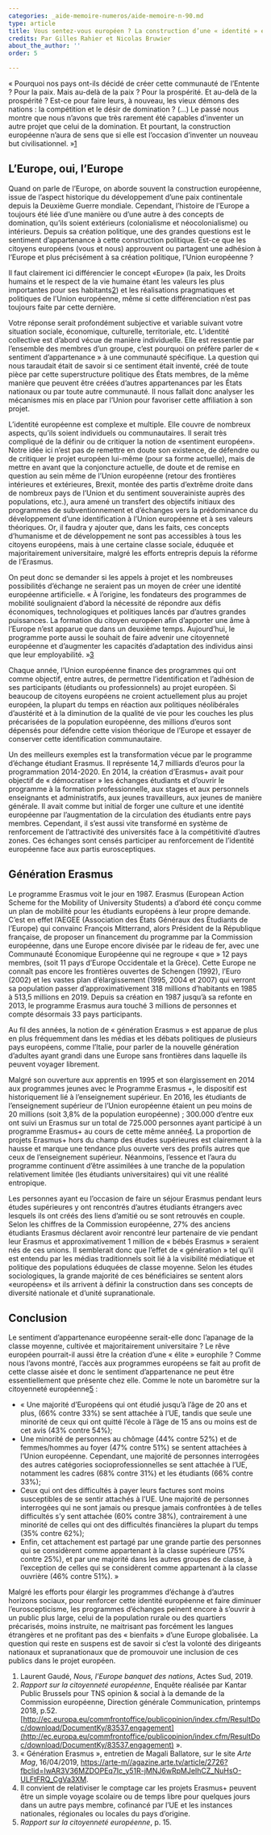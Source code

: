 ```yaml
---
categories: _aide-memoire-numeros/aide-memoire-n-90.md
type: article
title: Vous sentez-vous européen ? La construction d’une « identité » européenne
credits: Par Gilles Rahier et Nicolas Bruwier
about_the_author: ''
order: 5

---
```

« Pourquoi nos pays ont-ils décidé de créer cette communauté de l’Entente ? Pour la paix. Mais au-delà de la paix ? Pour la prospérité. Et au-delà de la prospérité ? Est-ce pour faire leurs, à nouveau, les vieux démons des nations : la compétition et le désir de domination ? (...) Le passé nous montre que nous n’avons que très rarement été capables d’inventer un autre projet que celui de la domination. Et pourtant, la construction européenne n’aura de sens que si elle est l’occasion d’inventer un nouveau but civilisationnel. »[1](#footnote-1)

## L’Europe, oui, l’Europe

Quand on parle de l’Europe, on aborde souvent la construction européenne, issue de l’aspect historique du développement d’une paix continentale depuis la Deuxième Guerre mondiale. Cependant, l’histoire de l’Europe a toujours été liée d’une manière ou d’une autre à des concepts de domination, qu’ils soient extérieurs (colonialisme et néocolonialisme) ou intérieurs. Depuis sa création politique, une des grandes questions est le sentiment d’appartenance à cette construction politique. Est-ce que les citoyens européens (vous et nous) approuvent ou partagent une adhésion à l’Europe et plus précisément à sa création politique, l’Union européenne ? 

Il faut clairement ici différencier le concept «Europe» (la paix, les Droits humains et le respect de la vie humaine étant les valeurs les plus importantes pour ses habitants[2](#footnote-2)) et les réalisations pragmatiques et politiques de l’Union européenne, même si cette différenciation n’est pas toujours faite par cette dernière.

Votre réponse serait profondément subjective et variable suivant votre situation sociale, économique, culturelle, territoriale, etc. L’identité collective est d’abord vécue de manière individuelle. Elle est ressentie par l’ensemble des membres d’un groupe, c’est pourquoi on préfère parler de « sentiment d’appartenance » à une communauté spécifique. La question qui nous taraudait était de savoir si ce sentiment était inventé, créé de toute pièce par cette superstructure politique des États membres, de la même manière que peuvent être créées d’autres appartenances par les États nationaux ou par toute autre communauté. Il nous fallait donc analyser les mécanismes mis en place par l’Union pour favoriser cette affiliation à son projet.

L’identité européenne est complexe et multiple. Elle couvre de nombreux aspects, qu’ils soient individuels ou communautaires. Il serait très compliqué de la définir ou de critiquer la notion de «sentiment européen». Notre idée ici n’est pas de remettre en doute son existence, de défendre ou de critiquer le projet européen lui-même (pour sa forme actuelle), mais de mettre en avant que la conjoncture actuelle, de doute et de remise en question au sein même de l’Union européenne (retour des frontières intérieures et extérieures, Brexit, montée des partis d’extrême droite dans de nombreux pays de l’Union et du sentiment souverainiste auprès des populations, etc.), aura amené un transfert des objectifs initiaux des programmes de subventionnement et d’échanges vers la prédominance du développement d’une identification à l’Union européenne et à ses valeurs théoriques. Or, il faudra y ajouter que, dans les faits, ces concepts d’humanisme et de développement ne sont pas accessibles à tous les citoyens européens, mais à une certaine classe sociale, éduquée et majoritairement universitaire, malgré les efforts entrepris depuis la réforme de l’Erasmus.

On peut donc se demander si les appels à projet et les nombreuses possibilités d’échange ne seraient pas un moyen de créer une identité européenne artificielle. « À l’origine, les fondateurs des programmes de mobilité soulignaient d’abord la nécessité de répondre aux défis économiques, technologiques et politiques lancés par d’autres grandes puissances. La formation du citoyen européen afin d’apporter une âme à l’Europe n’est apparue que dans un deuxième temps. Aujourd’hui, le programme porte aussi le souhait de faire advenir une citoyenneté européenne et d’augmenter les capacités d’adaptation des individus ainsi que leur employabilité. »[3](#footnote-3)

Chaque année, l’Union européenne finance des programmes qui ont comme objectif, entre autres, de permettre l’identification et l’adhésion de ses participants (étudiants ou professionnels) au projet européen. Si beaucoup de citoyens européens ne croient actuellement plus au projet européen, la plupart du temps en réaction aux politiques néolibérales d’austérité et à la diminution de la qualité de vie pour les couches les plus précarisées de la population européenne, des millions d’euros sont dépensés pour défendre cette vision théorique de l’Europe et essayer de conserver cette identification communautaire.

Un des meilleurs exemples est la transformation vécue par le programme d’échange étudiant Erasmus. Il représente 14,7 milliards d’euros pour la programmation 2014-2020. En 2014, la création d’Erasmus+ avait pour objectif de « démocratiser » les échanges étudiants et d’ouvrir le programme à la formation professionnelle, aux stages et aux personnels enseignants et administratifs, aux jeunes travailleurs, aux jeunes de manière générale. Il avait comme but initial de forger une culture et une identité européenne par l’augmentation de la circulation des étudiants entre pays membres. Cependant, il s’est aussi vite transformé en système de renforcement de l’attractivité des universités face à la compétitivité d’autres zones. Ces échanges sont censés participer au renforcement de l’identité européenne face aux partis eurosceptiques.

## Génération Erasmus

Le programme Erasmus voit le jour en 1987. Erasmus (European Action Scheme for the Mobility of University Students) a d’abord été conçu comme un plan de mobilité pour les étudiants européens à leur propre demande. C’est en effet l’AEGEE (Association des États Généraux des Étudiants de l’Europe) qui convainc François Mitterrand, alors Président de la République française, de proposer un financement du programme par la Commission européenne, dans une Europe encore divisée par le rideau de fer, avec une Communauté Économique Européenne qui ne regroupe « que » 12 pays membres, (soit 11 pays d’Europe Occidentale et la Grèce). Cette Europe ne connaît pas encore les frontières ouvertes de Schengen (1992), l’Euro (2002) et les vastes plan d’élargissement (1995, 2004 et 2007) qui verront sa population passer d’approximativement 318 millions d’habitants en 1985 à 513,5 millions en 2019. Depuis sa création en 1987 jusqu’à sa refonte en 2013, le programme Erasmus  aura touché 3 millions de personnes et compte désormais 33 pays participants. 

Au fil des années, la notion de « génération Erasmus » est apparue de plus en plus fréquemment dans les médias et les débats politiques de plusieurs pays européens, comme l’Italie, pour parler de la nouvelle génération d’adultes ayant grandi dans une Europe sans frontières dans laquelle ils peuvent voyager librement.

Malgré son ouverture aux apprentis en 1995 et son élargissement en 2014 aux programmes jeunes avec le Programme Erasmus +, le dispositif est historiquement lié à l’enseignement supérieur. En 2016, les étudiants de l’enseignement supérieur de l’Union européenne étaient un peu moins de 20 millions (soit 3,8% de la population européenne) ; 300.000 d’entre eux ont suivi un Erasmus sur un total de 725.000 personnes ayant participé à un programme Erasmus+ au cours de cette même année[4](#footnote-4). La proportion de projets Erasmus+ hors du champ des études supérieures est clairement à la hausse et marque une tendance plus ouverte vers des profils autres que ceux de l’enseignement supérieur. Néanmoins, l’essence et l’aura du programme continuent d’être assimilées à une tranche de la population relativement limitée (les étudiants universitaires) qui vit une réalité entropique.

Les personnes ayant eu l’occasion de faire un séjour Erasmus pendant leurs études supérieures y ont rencontrés d’autres étudiants étrangers avec lesquels ils ont créés des liens d’amitié ou se sont retrouvés en couple. Selon les chiffres de la Commission européenne, 27% des anciens étudiants Erasmus déclarent avoir rencontré leur partenaire de vie pendant leur Erasmus et approximativement 1 million de « bébés Erasmus » seraient nés de ces unions. Il semblerait donc que l’effet de « génération » tel qu’il est entendu par les médias traditionnels soit lié à la visibilité médiatique et politique des populations éduquées de classe moyenne. Selon les études sociologiques, la grande majorité de ces bénéficiaires se sentent alors «européens» et ils arrivent à définir la construction dans ses concepts de diversité nationale et d’unité supranationale.

## Conclusion

Le sentiment d’appartenance européenne serait-elle donc l’apanage de la classe moyenne, cultivée et majoritairement universitaire ? Le rêve européen pourrait-il aussi être la création d’une « élite » europhile ? Comme nous l’avons montré, l’accès aux programmes européens se fait au profit de cette classe aisée et donc le sentiment d’appartenance ne peut être essentiellement que présente chez elle. Comme le note un baromètre sur la citoyenneté européenne[5](#footnote-5) : 

* « Une majorité d’Européens qui ont étudié jusqu’à l’âge de 20 ans et plus, (66% contre 33%) se sent attachée à l’UE, tandis que seule une minorité de ceux qui ont quitté l’école à l’âge de 15 ans ou moins est de cet avis (43% contre 54%)­;  
* Une minorité de personnes au chômage (44% contre 52%) et de femmes/hommes au foyer (47% contre 51%) se sentent attachées à l’Union européenne. Cependant, une majorité de personnes interrogées des autres catégories socioprofessionnelles se sent attachée à l’UE, notamment les cadres (68% contre 31%) et les étudiants (66% contre 33%);
* Ceux qui ont des difficultés à payer leurs factures sont moins susceptibles de se sentir attachés à l’UE. Une majorité de personnes interrogées qui ne sont jamais ou presque jamais confrontées à de telles difficultés s’y sent attachée (60% contre 38%), contrairement à une minorité de celles qui ont des difficultés financières la plupart du temps (35% contre 62%)­;  
* Enfin, cet attachement est partagé par une grande partie des personnes qui se considèrent comme appartenant à la classe supérieure (75% contre 25%), et par une majorité dans les autres groupes de classe, à l’exception de celles qui se considèrent comme appartenant à la classe ouvrière (46% contre 51%)­. »

Malgré les efforts pour élargir les programmes d’échange à d’autres horizons sociaux, pour renforcer cette identité européenne et faire diminuer l’euroscepticisme, les programmes d’échanges peinent encore à s’ouvrir à un public plus large, celui de la population rurale ou des quartiers précarisés, moins instruite, ne maitrisant pas forcément les langues étrangères et ne profitant pas des « bienfaits » d’une Europe globalisée. La question qui reste en suspens est de savoir si c’est la volonté des dirigeants nationaux et supranationaux que de promouvoir une inclusion de ces publics dans le projet européen.

1. Laurent Gaudé, _Nous, l’Europe banquet des nations_, Actes Sud, 2019.
2. _Rapport sur la citoyenneté européenne_, Enquête réalisée par Kantar Public Brussels pour TNS opinion & social à la demande de la Commission européenne, Direction générale Communication, printemps 2018, p.52. [http://ec.europa.eu/commfrontoffice/publicopinion/index.cfm/ResultDoc/download/DocumentKy/83537.engagement](http://ec.europa.eu/commfrontoffice/publicopinion/index.cfm/ResultDoc/download/DocumentKy/83537.engagement) ».
3. « Génération Erasmus », entretien de Magali Ballatore, sur le site _Arte Mag_, 16/04/2019, [https://arte-m//agazine.arte.tv/article/2726?fbclid=IwAR3V36MZDOPEq7Ic_y51R-jMNJ6wRpMJeIhCZ_NuHsO-ULFtFRQ_CgVa3XM](https://arte-m//agazine.arte.tv/article/2726?fbclid=IwAR3V36MZDOPEq7Ic_y51R-jMNJ6wRpMJeIhCZ_NuHsO-ULFtFRQ_CgVa3XM).
4. Il convient de relativiser le comptage car les projets Erasmus+ peuvent être un simple voyage scolaire ou de temps libre pour quelques jours dans un autre pays membre, cofinancé par l’UE et les instances nationales, régionales ou locales du pays d’origine.
5. _Rapport sur la citoyenneté européenne_, p. 15.
